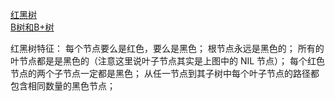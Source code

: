 [红黑树](https://juejin.im/entry/58371f13a22b9d006882902d)       
[B树和B+树](https://blog.csdn.net/login_sonata/article/details/75268075)  

红黑树特征： 
每个节点要么是红色，要么是黑色；
根节点永远是黑色的；
所有的叶节点都是是黑色的（注意这里说叶子节点其实是上图中的 NIL 节点）；
每个红色节点的两个子节点一定都是黑色；
从任一节点到其子树中每个叶子节点的路径都包含相同数量的黑色节点；    

